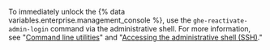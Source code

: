 To immediately unlock the {% data variables.enterprise.management_console %}, use the `ghe-reactivate-admin-login` command via the administrative shell. For more information, see "[Command line utilities](/enterprise/admin/guides/installation/command-line-utilities#ghe-reactivate-admin-login)" and "[Accessing the administrative shell (SSH)](/enterprise/admin/guides/installation/accessing-the-administrative-shell-ssh/)."
